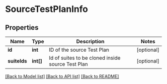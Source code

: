 # SourceTestPlanInfo

## Properties
Name | Type | Description | Notes
------------ | ------------- | ------------- | -------------
**id** | **int** | ID of the source Test Plan | [optional] 
**suiteIds** | **int[]** | Id of suites to be cloned inside source Test Plan | [optional] 

[[Back to Model list]](../README.md#documentation-for-models) [[Back to API list]](../README.md#documentation-for-api-endpoints) [[Back to README]](../README.md)


